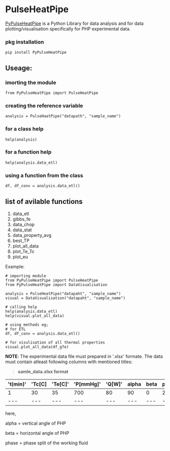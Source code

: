 # PulseHeatPipe

[PyPulseHeatPipe](https://pypi.org/project/PyPulseHeatPipe/) is a Python Library for data analysis and for data plotting/visualisation specifically for PHP experimental data.

### pkg installation
```
pip install PyPulseHeatPipe
```
## Useage: 
### imorting the module
    from PyPulseHeatPipe import PulseHeatPipe
### creating the reference variable 
    analysis = PulseHaatPipe("datapath", "sample_name")
### for a class help 
    help(analysis)
### for a function help
    help(analysis.data_etl)
### using a function from the class
    df, df_conv = analysis.data_etl()

## list of avilable functions
1. data_etl
2. gibbs_fe
3. data_chop
4. data_stat
5. data_property_avg
6. best_TP
7. plot_all_data
8. plot_Te_Tc
9. plot_eu

Example:
```
# importing module
from PyPulseHeatPipe import PulseHeatPipe
from PyPulseHeatPipe import DataVisualisation

analysis = PulseHeatPipe("datapaht", "sample_name")
visual = DataVisualisation("datapaht", "sample_name")

# calling help
help(analysis.data_etl)
help(visual.plot_all_data)

# using methods eg;
# for ETL
df, df_conv = analysis.data_etl()

# for visulisation of all thermal properties
visual.plot_all_data(df_gfe)

```
**NOTE**: The experimental data file must prepared in '.xlsx' formate. The data must contain atleast following columns with mentioned titles:

>**samle_data.xlsx format**

| 't(min)' | 'Tc[C] | 'Te[C]' | 'P[mmHg]' | 'Q[W]' | alpha | beta | phase |
| --- | --- | --- | --- | --- | --- | --- | --- |
| 1 | 30 | 35 | 700 | 80 | 90 | 0 | 2 |
| --- | --- | --- | --- | --- | --- | --- | --- |

here,

alpha = vertical angle of PHP

beta = horizontal angle of PHP

phase = phase split of the working fluid